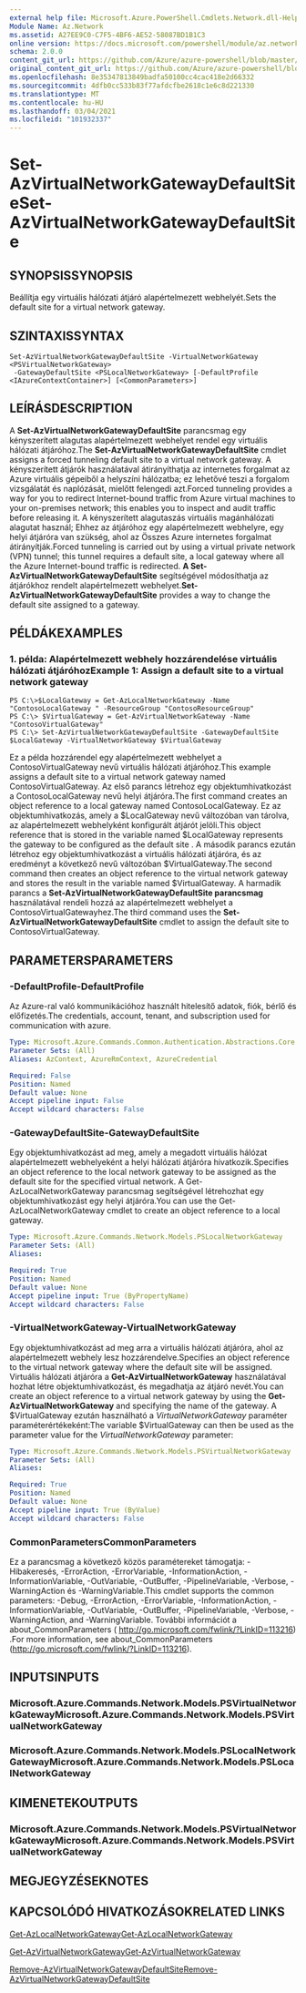 ```yaml
---
external help file: Microsoft.Azure.PowerShell.Cmdlets.Network.dll-Help.xml
Module Name: Az.Network
ms.assetid: A27EE9C0-C7F5-4BF6-AE52-58087BD1B1C3
online version: https://docs.microsoft.com/powershell/module/az.network/set-azvirtualnetworkgatewaydefaultsite
schema: 2.0.0
content_git_url: https://github.com/Azure/azure-powershell/blob/master/src/Network/Network/help/Set-AzVirtualNetworkGatewayDefaultSite.md
original_content_git_url: https://github.com/Azure/azure-powershell/blob/master/src/Network/Network/help/Set-AzVirtualNetworkGatewayDefaultSite.md
ms.openlocfilehash: 8e35347813849badfa50100cc4cac418e2d66332
ms.sourcegitcommit: 4dfb0cc533b83f77afdcfbe2618c1e6c8d221330
ms.translationtype: MT
ms.contentlocale: hu-HU
ms.lasthandoff: 03/04/2021
ms.locfileid: "101932337"
---
```

# <span data-ttu-id="39190-101">Set-AzVirtualNetworkGatewayDefaultSite</span><span class="sxs-lookup"><span data-stu-id="39190-101">Set-AzVirtualNetworkGatewayDefaultSite</span></span>

## <span data-ttu-id="39190-102">SYNOPSIS</span><span class="sxs-lookup"><span data-stu-id="39190-102">SYNOPSIS</span></span>
<span data-ttu-id="39190-103">Beállítja egy virtuális hálózati átjáró alapértelmezett webhelyét.</span><span class="sxs-lookup"><span data-stu-id="39190-103">Sets the default site for a virtual network gateway.</span></span>

## <span data-ttu-id="39190-104">SZINTAXIS</span><span class="sxs-lookup"><span data-stu-id="39190-104">SYNTAX</span></span>

```
Set-AzVirtualNetworkGatewayDefaultSite -VirtualNetworkGateway <PSVirtualNetworkGateway>
 -GatewayDefaultSite <PSLocalNetworkGateway> [-DefaultProfile <IAzureContextContainer>] [<CommonParameters>]
```

## <span data-ttu-id="39190-105">LEÍRÁS</span><span class="sxs-lookup"><span data-stu-id="39190-105">DESCRIPTION</span></span>
<span data-ttu-id="39190-106">A **Set-AzVirtualNetworkGatewayDefaultSite** parancsmag egy kényszerített alagutas alapértelmezett webhelyet rendel egy virtuális hálózati átjáróhoz.</span><span class="sxs-lookup"><span data-stu-id="39190-106">The **Set-AzVirtualNetworkGatewayDefaultSite** cmdlet assigns a forced tunneling default site to a virtual network gateway.</span></span>
<span data-ttu-id="39190-107">A kényszerített átjárók használatával átirányíthatja az internetes forgalmat az Azure virtuális gépeiből a helyszíni hálózatba; ez lehetővé teszi a forgalom vizsgálatát és naplózását, mielőtt felengedi azt.</span><span class="sxs-lookup"><span data-stu-id="39190-107">Forced tunneling provides a way for you to redirect Internet-bound traffic from Azure virtual machines to your on-premises network; this enables you to inspect and audit traffic before releasing it.</span></span>
<span data-ttu-id="39190-108">A kényszerített alagutaszás virtuális magánhálózati alagutat használ; Ehhez az átjáróhoz egy alapértelmezett webhelyre, egy helyi átjáróra van szükség, ahol az Összes Azure internetes forgalmat átirányítják.</span><span class="sxs-lookup"><span data-stu-id="39190-108">Forced tunneling is carried out by using a virtual private network (VPN) tunnel; this tunnel requires a default site, a local gateway where all the Azure Internet-bound traffic is redirected.</span></span>
<span data-ttu-id="39190-109">**A Set-AzVirtualNetworkGatewayDefaultSite** segítségével módosíthatja az átjárókhoz rendelt alapértelmezett webhelyet.</span><span class="sxs-lookup"><span data-stu-id="39190-109">**Set-AzVirtualNetworkGatewayDefaultSite** provides a way to change the default site assigned to a gateway.</span></span>

## <span data-ttu-id="39190-110">PÉLDÁK</span><span class="sxs-lookup"><span data-stu-id="39190-110">EXAMPLES</span></span>

### <span data-ttu-id="39190-111">1. példa: Alapértelmezett webhely hozzárendelése virtuális hálózati átjáróhoz</span><span class="sxs-lookup"><span data-stu-id="39190-111">Example 1: Assign a default site to a virtual network gateway</span></span>
```
PS C:\>$LocalGateway = Get-AzLocalNetworkGateway -Name "ContosoLocalGateway " -ResourceGroup "ContosoResourceGroup"
PS C:\> $VirtualGateway = Get-AzVirtualNetworkGateway -Name "ContosoVirtualGateway"
PS C:\> Set-AzVirtualNetworkGatewayDefaultSite -GatewayDefaultSite $LocalGateway -VirtualNetworkGateway $VirtualGateway
```

<span data-ttu-id="39190-112">Ez a példa hozzárendel egy alapértelmezett webhelyet a ContosoVirtualGateway nevű virtuális hálózati átjáróhoz.</span><span class="sxs-lookup"><span data-stu-id="39190-112">This example assigns a default site to a virtual network gateway named ContosoVirtualGateway.</span></span>
<span data-ttu-id="39190-113">Az első parancs létrehoz egy objektumhivatkozást a ContosoLocalGateway nevű helyi átjáróra.</span><span class="sxs-lookup"><span data-stu-id="39190-113">The first command creates an object reference to a local gateway named ContosoLocalGateway.</span></span>
<span data-ttu-id="39190-114">Ez az objektumhivatkozás, amely a $LocalGateway nevű változóban van tárolva, az alapértelmezett webhelyként konfigurált átjárót jelöli.</span><span class="sxs-lookup"><span data-stu-id="39190-114">This object reference that is stored in the variable named $LocalGateway represents the gateway to be configured as the default site .</span></span>
<span data-ttu-id="39190-115">A második parancs ezután létrehoz egy objektumhivatkozást a virtuális hálózati átjáróra, és az eredményt a következő nevű változóban $VirtualGateway.</span><span class="sxs-lookup"><span data-stu-id="39190-115">The second command then creates an object reference to the virtual network gateway and stores the result in the variable named $VirtualGateway.</span></span>
<span data-ttu-id="39190-116">A harmadik parancs a **Set-AzVirtualNetworkGatewayDefaultSite parancsmag** használatával rendeli hozzá az alapértelmezett webhelyet a ContosoVirtualGatewayhez.</span><span class="sxs-lookup"><span data-stu-id="39190-116">The third command uses the **Set-AzVirtualNetworkGatewayDefaultSite** cmdlet to assign the default site to ContosoVirtualGateway.</span></span>

## <span data-ttu-id="39190-117">PARAMETERS</span><span class="sxs-lookup"><span data-stu-id="39190-117">PARAMETERS</span></span>

### <span data-ttu-id="39190-118">-DefaultProfile</span><span class="sxs-lookup"><span data-stu-id="39190-118">-DefaultProfile</span></span>
<span data-ttu-id="39190-119">Az Azure-ral való kommunikációhoz használt hitelesítő adatok, fiók, bérlő és előfizetés.</span><span class="sxs-lookup"><span data-stu-id="39190-119">The credentials, account, tenant, and subscription used for communication with azure.</span></span>

```yaml
Type: Microsoft.Azure.Commands.Common.Authentication.Abstractions.Core.IAzureContextContainer
Parameter Sets: (All)
Aliases: AzContext, AzureRmContext, AzureCredential

Required: False
Position: Named
Default value: None
Accept pipeline input: False
Accept wildcard characters: False
```

### <span data-ttu-id="39190-120">-GatewayDefaultSite</span><span class="sxs-lookup"><span data-stu-id="39190-120">-GatewayDefaultSite</span></span>
<span data-ttu-id="39190-121">Egy objektumhivatkozást ad meg, amely a megadott virtuális hálózat alapértelmezett webhelyeként a helyi hálózati átjáróra hivatkozik.</span><span class="sxs-lookup"><span data-stu-id="39190-121">Specifies an object reference to the local network gateway to be assigned as the default site for the specified virtual network.</span></span>
<span data-ttu-id="39190-122">A Get-AzLocalNetworkGateway parancsmag segítségével létrehozhat egy objektumhivatkozást egy helyi átjáróra.</span><span class="sxs-lookup"><span data-stu-id="39190-122">You can use the Get-AzLocalNetworkGateway cmdlet to create an object reference to a local gateway.</span></span>

```yaml
Type: Microsoft.Azure.Commands.Network.Models.PSLocalNetworkGateway
Parameter Sets: (All)
Aliases:

Required: True
Position: Named
Default value: None
Accept pipeline input: True (ByPropertyName)
Accept wildcard characters: False
```

### <span data-ttu-id="39190-123">-VirtualNetworkGateway</span><span class="sxs-lookup"><span data-stu-id="39190-123">-VirtualNetworkGateway</span></span>
<span data-ttu-id="39190-124">Egy objektumhivatkozást ad meg arra a virtuális hálózati átjáróra, ahol az alapértelmezett webhely lesz hozzárendelve.</span><span class="sxs-lookup"><span data-stu-id="39190-124">Specifies an object reference to the virtual network gateway where the default site will be assigned.</span></span>
<span data-ttu-id="39190-125">Virtuális hálózati átjáróra a **Get-AzVirtualNetworkGateway** használatával hozhat létre objektumhivatkozást, és megadhatja az átjáró nevét.</span><span class="sxs-lookup"><span data-stu-id="39190-125">You can create an object reference to a virtual network gateway by using the **Get-AzVirtualNetworkGateway** and specifying the name of the gateway.</span></span>
<span data-ttu-id="39190-126">A $VirtualGateway ezután használható a *VirtualNetworkGateway* paraméter paraméterértékeként:</span><span class="sxs-lookup"><span data-stu-id="39190-126">The variable $VirtualGateway can then be used as the parameter value for the *VirtualNetworkGateway* parameter:</span></span>

```yaml
Type: Microsoft.Azure.Commands.Network.Models.PSVirtualNetworkGateway
Parameter Sets: (All)
Aliases:

Required: True
Position: Named
Default value: None
Accept pipeline input: True (ByValue)
Accept wildcard characters: False
```

### <span data-ttu-id="39190-127">CommonParameters</span><span class="sxs-lookup"><span data-stu-id="39190-127">CommonParameters</span></span>
<span data-ttu-id="39190-128">Ez a parancsmag a következő közös paramétereket támogatja: -Hibakeresés, -ErrorAction, -ErrorVariable, -InformationAction, -InformationVariable, -OutVariable, -OutBuffer, -PipelineVariable, -Verbose, -WarningAction és -WarningVariable.</span><span class="sxs-lookup"><span data-stu-id="39190-128">This cmdlet supports the common parameters: -Debug, -ErrorAction, -ErrorVariable, -InformationAction, -InformationVariable, -OutVariable, -OutBuffer, -PipelineVariable, -Verbose, -WarningAction, and -WarningVariable.</span></span> <span data-ttu-id="39190-129">További információt a about_CommonParameters ( http://go.microsoft.com/fwlink/?LinkID=113216) .</span><span class="sxs-lookup"><span data-stu-id="39190-129">For more information, see about_CommonParameters (http://go.microsoft.com/fwlink/?LinkID=113216).</span></span>

## <span data-ttu-id="39190-130">INPUTS</span><span class="sxs-lookup"><span data-stu-id="39190-130">INPUTS</span></span>

### <span data-ttu-id="39190-131">Microsoft.Azure.Commands.Network.Models.PSVirtualNetworkGateway</span><span class="sxs-lookup"><span data-stu-id="39190-131">Microsoft.Azure.Commands.Network.Models.PSVirtualNetworkGateway</span></span>

### <span data-ttu-id="39190-132">Microsoft.Azure.Commands.Network.Models.PSLocalNetworkGateway</span><span class="sxs-lookup"><span data-stu-id="39190-132">Microsoft.Azure.Commands.Network.Models.PSLocalNetworkGateway</span></span>

## <span data-ttu-id="39190-133">KIMENETEK</span><span class="sxs-lookup"><span data-stu-id="39190-133">OUTPUTS</span></span>

### <span data-ttu-id="39190-134">Microsoft.Azure.Commands.Network.Models.PSVirtualNetworkGateway</span><span class="sxs-lookup"><span data-stu-id="39190-134">Microsoft.Azure.Commands.Network.Models.PSVirtualNetworkGateway</span></span>

## <span data-ttu-id="39190-135">MEGJEGYZÉSEK</span><span class="sxs-lookup"><span data-stu-id="39190-135">NOTES</span></span>

## <span data-ttu-id="39190-136">KAPCSOLÓDÓ HIVATKOZÁSOK</span><span class="sxs-lookup"><span data-stu-id="39190-136">RELATED LINKS</span></span>

[<span data-ttu-id="39190-137">Get-AzLocalNetworkGateway</span><span class="sxs-lookup"><span data-stu-id="39190-137">Get-AzLocalNetworkGateway</span></span>](./Get-AzLocalNetworkGateway.md)

[<span data-ttu-id="39190-138">Get-AzVirtualNetworkGateway</span><span class="sxs-lookup"><span data-stu-id="39190-138">Get-AzVirtualNetworkGateway</span></span>](./Get-AzVirtualNetworkGateway.md)

[<span data-ttu-id="39190-139">Remove-AzVirtualNetworkGatewayDefaultSite</span><span class="sxs-lookup"><span data-stu-id="39190-139">Remove-AzVirtualNetworkGatewayDefaultSite</span></span>](./Remove-AzVirtualNetworkGatewayDefaultSite.md)


